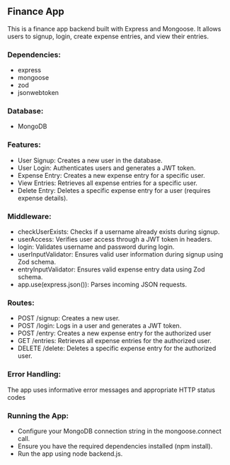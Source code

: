 <h2>Finance App</h2>
<p>This is a finance app backend built with Express and Mongoose. It allows users to signup, login, create expense entries, and view their entries.</p>
<h3>Dependencies:</h3>
<ul>
<li>express</li>
<li>mongoose</li>
<li>zod</li>
<li>jsonwebtoken</li>
</ul>
<h3>Database:</h3>
<ul>
  <li>MongoDB</li>
</ul>
<h3>Features:</h3>
<ul>
  <li>User Signup: Creates a new user in the database.</li>
  <li>User Login: Authenticates users and generates a JWT token.</li>
  <li>Expense Entry: Creates a new expense entry for a specific user.</li>
  <li>View Entries: Retrieves all expense entries for a specific user.</li>
  <li>Delete Entry: Deletes a specific expense entry for a user (requires expense details).</li>
</ul>
<h3>Middleware:</h3>
<ul>
  <li>checkUserExists: Checks if a username already exists during signup.</li>
  <li>userAccess: Verifies user access through a JWT token in headers.</li>
  <li>login: Validates username and password during login.</li>
  <li>userInputValidator: Ensures valid user information during signup using Zod schema.</li>
  <li>entryInputValidator: Ensures valid expense entry data using Zod schema.</li>
  <li>app.use(express.json()): Parses incoming JSON requests.</li>
</ul>
<h3>Routes:</h3>
<ul>
  <li>POST /signup: Creates a new user.</li>
  <li>POST /login: Logs in a user and generates a JWT token.</li>
  <li>POST /entry: Creates a new expense entry for the authorized user</li>
  <li>GET /entries: Retrieves all expense entries for the authorized user.</li>
  <li>DELETE /delete: Deletes a specific expense entry for the authorized user.</li>
</ul>
<h3>Error Handling:</h3>
<p>The app uses informative error messages and appropriate HTTP status codes</p>
<h3>Running the App:</h3>
<ul>
  <li>Configure your MongoDB connection string in the mongoose.connect call.</li>
  <li>Ensure you have the required dependencies installed (npm install).</li>
  <li>Run the app using node backend.js.</li>
</ul>

